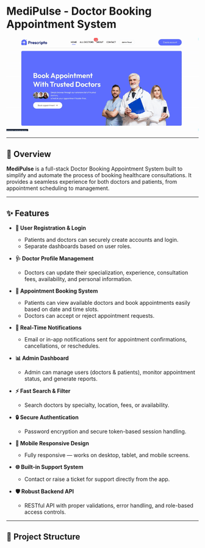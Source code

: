 # MediPulse - Doctor Booking Appointment System
![App Preview](ezgif-6b2e749c7b90ba.gif)

---

## 🚀 Overview

**MediPulse** is a full-stack Doctor Booking Appointment System built to simplify and automate the process of booking healthcare consultations. It provides a seamless experience for both doctors and patients, from appointment scheduling to management.

---

## ✨ Features

- **🔵 User Registration & Login**
  - Patients and doctors can securely create accounts and login.
  - Separate dashboards based on user roles.

- **🩺 Doctor Profile Management**
  - Doctors can update their specialization, experience, consultation fees, availability, and personal information.

- **📅 Appointment Booking System**
  - Patients can view available doctors and book appointments easily based on date and time slots.
  - Doctors can accept or reject appointment requests.

- **🔔 Real-Time Notifications**
  - Email or in-app notifications sent for appointment confirmations, cancellations, or reschedules.

- **📊 Admin Dashboard**
  - Admin can manage users (doctors & patients), monitor appointment status, and generate reports.

- **⚡ Fast Search & Filter**
  - Search doctors by specialty, location, fees, or availability.

- **🔒 Secure Authentication**
  - Password encryption and secure token-based session handling.

- **📱 Mobile Responsive Design**
  - Fully responsive — works on desktop, tablet, and mobile screens.

- **🌐 Built-in Support System**
  - Contact or raise a ticket for support directly from the app.

- **🛡️ Robust Backend API**
  - RESTful API with proper validations, error handling, and role-based access controls.

---

## 📂 Project Structure

